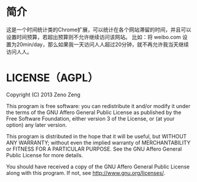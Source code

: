 # 简介

这是一个时间统计类的Chrome扩展，可以统计在各个网站滞留的时间，并且可以设置时间预算，若超出预算则不允许继续访问该网站。
比如：将 weibo.com 设置为20min/day，那么如果我一天访问人人超过20分钟，就不再允许我当天继续访问人人。

# LICENSE（AGPL）

Copyright (C) 2013 Zeno Zeng
  
  This program is free software: you can redistribute it and/or modify it under the terms of the GNU Affero General Public License as published by the Free Software Foundation, either version 3 of the License, or (at your option) any later version.
  
  This program is distributed in the hope that it will be useful, but WITHOUT ANY WARRANTY; without even the implied warranty of MERCHANTABILITY or FITNESS FOR A PARTICULAR PURPOSE. See the GNU Affero General Public License for more details.
  
  You should have received a copy of the GNU Affero General Public License along with this program. If not, see http://www.gnu.org/licenses/.
